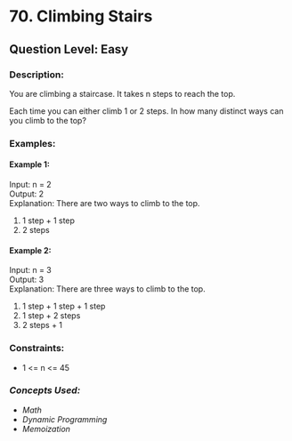 # 70. Climbing Stairs
## Question Level: Easy
### Description:
You are climbing a staircase. It takes n steps to reach the top.

Each time you can either climb 1 or 2 steps. In how many distinct ways can you climb to the top?

### Examples:
#### Example 1:

Input: n = 2<br>
Output: 2<br>
Explanation: There are two ways to climb to the top.
1. 1 step + 1 step
2. 2 steps
#### Example 2:

Input: n = 3<br>
Output: 3<br>
Explanation: There are three ways to climb to the top.
1. 1 step + 1 step + 1 step
2. 1 step + 2 steps
3. 2 steps + 1 

### Constraints:

- 1 <= n <= 45

### <i>Concepts Used:
- Math
- Dynamic Programming
- Memoization </i>